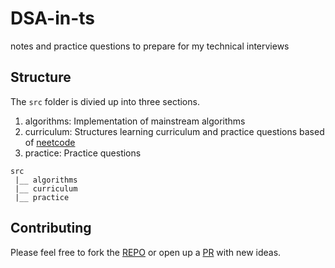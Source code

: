 # DSA-in-ts

notes and practice questions to prepare for my technical interviews

## Structure

The `src` folder is divied up into three sections.

1. algorithms: Implementation of mainstream algorithms
2. curriculum: Structures learning curriculum and practice questions based of [neetcode](https://neetcode.io)
3. practice: Practice questions

```
src
 |__ algorithms
 |__ curriculum
 |__ practice
```

## Contributing

Please feel free to fork the [REPO](https://github.com/arinze19/DSA-in-ts.git) or open up a [PR](https://github.com/arinze19/DSA-in-ts/pulls) with new ideas.
